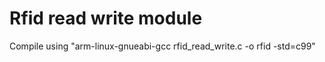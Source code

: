 <h1>Rfid read write module</h1>
Compile using "arm-linux-gnueabi-gcc rfid_read_write.c -o rfid -std=c99"
